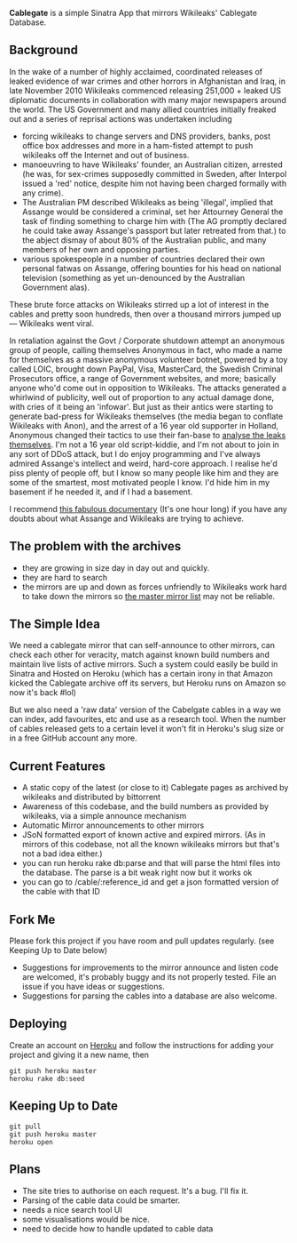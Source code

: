 **Cablegate** is a simple Sinatra App that mirrors Wikileaks' Cablegate Database.

Background
----------

In the wake of a number of highly acclaimed, coordinated releases of leaked evidence of war crimes and other horrors in Afghanistan and Iraq, in late November 2010 Wikileaks commenced releasing 251,000 + leaked US diplomatic documents in collaboration with many major newspapers around the world. The US Government and many allied countries initially freaked out and a series of reprisal actions was undertaken including

* forcing wikileaks to change servers and DNS providers, banks, post office box addresses and more in a ham-fisted attempt to push wikileaks off the Internet and out of business.
* manoeuvring to have Wikileaks' founder, an Australian citizen, arrested (he was, for sex-crimes supposedly committed in Sweden, after Interpol issued a 'red' notice, despite him not having been charged formally with any crime).
* The Australian PM described Wikileaks as being 'illegal', implied that Assange would be considered a criminal, set her Attourney General the task of finding something to charge him with (The AG promptly declared he could take away Assange's passport but later retreated from that.) to the abject dismay of about 80% of the Australian public, and many members of her own and opposing parties. 
* various spokespeople in a number of countries declared their own personal fatwas on Assange, offering bounties for his head on national television (something as yet un-denounced by the Australian Government alas).

These brute force attacks on Wikileaks stirred up a lot of interest in the cables and pretty soon hundreds, then over a thousand mirrors jumped up — Wikileaks went viral.

In retaliation against the Govt / Corporate shutdown attempt an anonymous group of people, calling themselves Anonymous in fact, who made a name for themselves as a massive anonymous volunteer botnet, powered by a toy called LOIC, brought down PayPal, Visa, MasterCard, the Swedish Criminal Prosecutors office, a range of Government websites, and more; basically anyone who'd come out in opposition to Wikileaks. The attacks generated a whirlwind of publicity, well out of proportion to any actual damage done, with cries of it being an 'infowar'. But just as their antics were starting to generate bad-press for Wikileaks themselves (the media began to conflate Wikileaks with Anon), and the arrest of a 16 year old supporter in Holland, Anonymous changed their tactics to use their fan-base to [analyse the leaks themselves](http://www.boingboing.net/2010/12/09/anonymous-stops-drop.html).  I'm not a 16 year old script-kiddie, and I'm not about to join in any sort of DDoS attack, but I do enjoy programming and I've always admired Assange's intellect and weird, hard-core approach.  I realise he'd piss plenty of people off, but I know so many people like him and they are some of the smartest, most motivated people I know. I'd hide him in my basement if he needed it, and if I had a basement.

I recommend [this fabulous documentary](http://svtplay.se/v/2264028/wikirebels___the_documentary?cb,a1364145,1,f,-1/pb,a1364142,1,f,-1/pl,v,,2264028/sb,p118750,1,f,-1) (It's one hour long) if you have any doubts about what Assange and Wikileaks are trying to achieve.

The problem with the archives
-----------------------------

* they are growing in size day in day out and quickly.
* they are hard to search
* the mirrors are up and down as forces unfriendly to Wikileaks work hard to take down the mirrors so [the master mirror list](http://wikileaks.ch/mirrors.html) may not be reliable.

The Simple Idea
---------------

We need a cablegate mirror that can self-announce to other mirrors, can check each other for veracity, match against known build numbers and maintain live lists of active mirrors.  Such a system could easily be build in Sinatra and Hosted on Heroku (which has a certain irony in that Amazon kicked the Cablegate archive off its servers, but Heroku runs on Amazon so now it's back #lol)

But we also need a 'raw data' version of the Cabelgate cables in a way we can index, add favourites, etc and use as a research tool.  When the number of cables released gets to a certain level it won't fit in Heroku's slug size or in a free GitHub account any more.

Current Features
----------------

* A static copy of the latest (or close to it) Cablegate pages as archived by wikileaks and distributed by bittorrent
* Awareness of this codebase, and the build numbers as provided by wikileaks, via a simple announce mechanism
* Automatic Mirror announcements to other mirrors
* JSoN formatted export of known active and expired mirrors. (As in mirrors of this codebase, not all the known wikileaks mirrors but that's not a bad idea either.)
* you can run heroku rake db:parse and that will parse the html files into the database.  The parse is a bit weak right now but it works ok
* you can go to /cable/:reference_id and get a json formatted version of the cable with that ID

Fork Me
-------

Please fork this project if you have room and pull updates regularly. (see Keeping Up to Date below)

* Suggestions for improvements to the mirror announce and listen code are welcomed, it's probably buggy and its not properly tested. File an issue if you have ideas or suggestions.
* Suggestions for parsing the cables into a database are also welcome.

Deploying
---------

Create an account on [Heroku](http://www.heroku.com) and follow the instructions for adding your project and giving it a new name, then

	git push heroku master
	heroku rake db:seed

Keeping Up to Date
------------------

	git pull
	git push heroku master
	heroku open

Plans
-----

* The site tries to authorise on each request. It's a bug. I'll fix it.
* Parsing of the cable data could be smarter.
* needs a nice search tool UI
* some visualisations would be nice.
* need to decide how to handle updated to cable data

